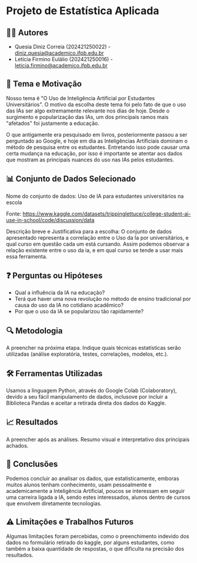 # Projeto de Estatística Aplicada
## 🧑‍💻 Autores
- Quesia Diniz Correia (202421250022) - diniz.quesia@academico.ifpb.edu.br
- Letícia Firmino Eulálio (202421250016) - leticia.firmino@academico.ifpb.edu.br

## 🎯 Tema e Motivação
Nosso tema é "O Uso de Inteligência Artificial por Estudantes Universitários". O motivo da escolha deste tema foi pelo fato de que o uso das IAs ser algo extremamente relevante nos dias de hoje. Desde o surgimento e popularização das IAs, um dos principais ramos mais "afetados" foi justamente a educação.

O que antigamente era pesquisado em livros, posteriormente passou a ser perguntado ao Google, e hoje em dia as Inteligências Artificiais dominam o método de pesquisa entre os estudantes. Entretando isso pode causar uma certa mudança na educação, por isso é importante se atentar aos dados que mostram as principais nuances do uso nas IAs pelos estudantes.

## 📊 Conjunto de Dados Selecionado
Nome do conjunto de dados:
Uso de IA para estudantes universitários na escola 

Fonte:
https://www.kaggle.com/datasets/trippinglettuce/college-student-ai-use-in-school/code/discussion/data

Descrição breve e Justificativa para a escolha:
O conjunto de dados apresentado representa a correlação entre o Uso da Ia por universitários, e qual curso em questão cada um está cursando. Assim podemos observar a relação existente entre o uso da ia, e em qual curso se tende a usar mais essa ferramenta.


## ❓ Perguntas ou Hipóteses

- Qual a influência da IA na educação?
- Terá que haver uma nova revolução no método de ensino tradicional por causa do uso da IA no cotidiano acadêmico?
- Por que o uso da IA se popularizou tão rapidamente? 

## 🔍 Metodologia

A preencher na próxima etapa.
Indique quais técnicas estatísticas serão utilizadas (análise exploratória, testes, correlações, modelos, etc.).

## 🛠️ Ferramentas Utilizadas

Usamos a linguagem Python, através do Google Colab (Colaboratory), devido a seu fácil manipulamento de dados, inclusove por incluir a Biblioteca Pandas e aceitar a retirada direta dos dados do Kaggle.

## 📈 Resultados

A preencher após as análises.
Resumo visual e interpretativo dos principais achados.

## 📌 Conclusões

Podemos concluir ao analisar os dados, que  estatisticamente, emboras muitos alunos tenham conhecimento, usam pessoalmente e academicamente a Inteligência Artificial, poucos se interessam em seguir uma carreira ligada a IA, sendo estes interessados, alunos dentro de cursos que envolvem diretamente tecnologias.

## ⚠️ Limitações e Trabalhos Futuros

Algumas limitações foram percebidas, como o preenchimento indevido dos dados no formulário retirado do kaggle, por alguns estudantes, como também a baixa quantidade de respostas, o que dificulta na precisão dos resultados.
